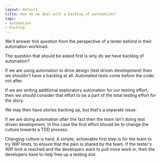 ```yaml
---
layout: default
title: How do we deal with a backlog of automation?
tags:
- automation
- backlog
---
```

We'll answer this question from the perspective of a tester behind in their automation workload.

The question that should be asked first is why do we have backlog of automation?

If we are using automation to drive design (test driven development) then we shouldn't have a backlog at all. Automated tests come before the code; not after.

If we are writing additional exploratory automation for our testing effort, then we should consider that effort to be a part of the total testing effort for the story.

We may then have stories backing up, but that's a separate issue.

If we are doing automation after the fact then the team isn't doing test driven development. In this case the first effort should be to change the culture towards a TDD process.

Changing culture is hard. A simple, achievable first step is for the team to try WIP limits, to ensure that the pain is shared by the team. If the tester's WIP limit is reached and the developers want to pull more work in, then the developers have to help free up a testing slot.